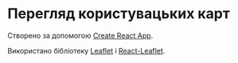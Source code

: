 # Перегляд користувацьких карт

Створено за допомогою [Create React App](https://github.com/facebook/create-react-app).

Використано бібліотеку [Leaflet](https://leafletjs.com/) і [React-Leaflet](https://react-leaflet.js.org/).
